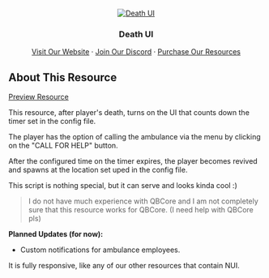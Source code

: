<div id="top"></div>

<br />
<div align="center">
  <a href="https://infinity-devt.com">
    <img src="https://i.imgur.com/aY5hkpb.png" alt="Death UI">
  </a>

  <h3 align="center">Death UI</h3>

  <p align="center">
    <a href="http://infinity-devt.com">Visit Our Website</a>
    ·
    <a href="https://discord.gg/WRknrjMZAS">Join Our Discord</a>
    ·
    <a href="https://infinitydevelopment.tebex.io">Purchase Our Resources</a>
  </p>
</div>

## About This Resource

<a href="https://i.imgur.com/KuVzrAE.png">Preview Resource</a>

This resource, after player's death, turns on the UI that counts down the timer set in the config file.

The player has the option of calling the ambulance via the menu by clicking on the "CALL FOR HELP" button.

After the configured time on the timer expires, the player becomes revived and spawns at the location set uped in the config file.

This script is nothing special, but it can serve and looks kinda cool :)

> I do not have much experience with QBCore and I am not completely sure that this resource works for QBCore. (I need help with QBCore pls)

**Planned Updates (for now):**
* Custom notifications for ambulance employees.

It is fully responsive, like any of our other resources that contain NUI.
